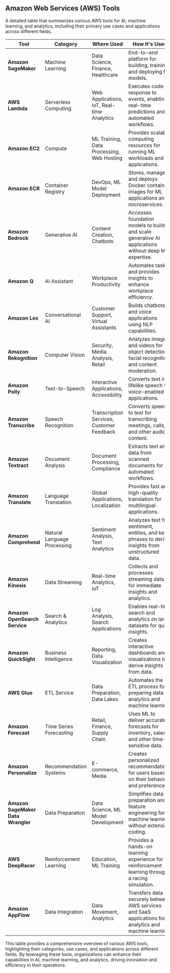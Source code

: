 ## Amazon Web Services (AWS) Tools


A detailed table that summarizes various AWS tools for AI, machine learning, and analytics, including their primary use cases and applications across different fields.

| **Tool**                      | **Category**       | **Where Used**                               | **How It's Used**                                                                                              |
|-------------------------------|--------------------|----------------------------------------------|----------------------------------------------------------------------------------------------------------------|
| **Amazon SageMaker**          | Machine Learning    | Data Science, Finance, Healthcare            | End-to-end platform for building, training, and deploying ML models.                                          |
| **AWS Lambda**                | Serverless Computing | Web Applications, IoT, Real-time Analytics   | Executes code in response to events, enabling real-time predictions and automated workflows.                   |
| **Amazon EC2**                | Compute             | ML Training, Data Processing, Web Hosting    | Provides scalable computing resources for running ML workloads and applications.                               |
| **Amazon ECR**                | Container Registry   | DevOps, ML Model Deployment                   | Stores, manages, and deploys Docker container images for ML applications and microservices.                    |
| **Amazon Bedrock**            | Generative AI       | Content Creation, Chatbots                    | Accesses foundation models to build and scale generative AI applications without deep ML expertise.           |
| **Amazon Q**                  | AI Assistant        | Workplace Productivity                        | Automates tasks and provides insights to enhance workplace efficiency.                                         |
| **Amazon Lex**                | Conversational AI   | Customer Support, Virtual Assistants         | Builds chatbots and voice applications using NLP capabilities.                                               |
| **Amazon Rekognition**        | Computer Vision     | Security, Media Analysis, Retail              | Analyzes images and videos for object detection, facial recognition, and content moderation.                   |
| **Amazon Polly**              | Text-to-Speech      | Interactive Applications, Accessibility      | Converts text into lifelike speech for voice-enabled applications.                                            |
| **Amazon Transcribe**         | Speech Recognition   | Transcription Services, Customer Feedback     | Converts speech to text for transcribing meetings, calls, and other audio content.                            |
| **Amazon Textract**           | Document Analysis    | Document Processing, Compliance               | Extracts text and data from scanned documents for automated workflows.                                        |
| **Amazon Translate**          | Language Translation | Global Applications, Localization            | Provides fast and high-quality translation for multilingual applications.                                      |
| **Amazon Comprehend**         | Natural Language Processing | Sentiment Analysis, Text Analytics        | Analyzes text for sentiment, entities, and key phrases to derive insights from unstructured data.            |
| **Amazon Kinesis**            | Data Streaming      | Real-time Analytics, IoT                      | Collects and processes streaming data for immediate insights and analytics.                                    |
| **Amazon OpenSearch Service** | Search & Analytics  | Log Analysis, Search Applications             | Enables real-time search and analytics on large datasets for quick insights.                                  |
| **Amazon QuickSight**         | Business Intelligence| Reporting, Data Visualization                 | Creates interactive dashboards and visualizations to derive insights from data.                               |
| **AWS Glue**                  | ETL Service         | Data Preparation, Data Lakes                  | Automates the ETL process for preparing data for analytics and machine learning.                              |
| **Amazon Forecast**           | Time Series Forecasting | Retail, Finance, Supply Chain              | Uses ML to deliver accurate forecasts for inventory, sales, and other time-sensitive data.                    |
| **Amazon Personalize**        | Recommendation Systems | E-commerce, Media                          | Creates personalized recommendations for users based on their behavior and preferences.                       |
| **Amazon SageMaker Data Wrangler** | Data Preparation | Data Science, ML Model Development           | Simplifies data preparation and feature engineering for machine learning without extensive coding.            |
| **AWS DeepRacer**            | Reinforcement Learning | Education, ML Training                       | Provides a hands-on learning experience for reinforcement learning through a racing simulation.                |
| **Amazon AppFlow**            | Data Integration    | Data Movement, Analytics                      | Transfers data securely between AWS services and SaaS applications for analytics and machine learning.        |


This table provides a comprehensive overview of various AWS tools, highlighting their categories, use cases, and applications across different fields. By leveraging these tools, organizations can enhance their capabilities in AI, machine learning, and analytics, driving innovation and efficiency in their operations.